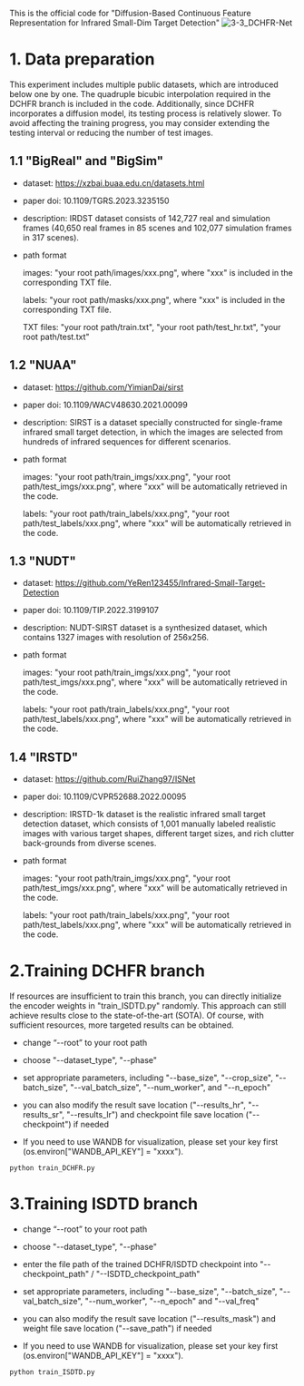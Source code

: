 This is the official code for "Diffusion-Based Continuous Feature Representation for Infrared Small-Dim Target Detection"
![3-3_DCHFR-Net](https://github.com/flyannie/DCFR-Net/assets/162861421/00e27e9f-b37c-4fba-88b7-59b8e4ec9248)

# 1. Data preparation

This experiment includes multiple public datasets, which are introduced below one by one. The quadruple bicubic interpolation required in the DCHFR branch is included in the code. Additionally, since DCHFR incorporates a diffusion model, its testing process is relatively slower. To avoid affecting the training progress, you may consider extending the testing interval or reducing the number of test images.

## 1.1 "BigReal" and "BigSim"

* dataset: https://xzbai.buaa.edu.cn/datasets.html

* paper doi: 10.1109/TGRS.2023.3235150

* description: IRDST dataset consists of 142,727 real and simulation frames (40,650 real frames in 85 scenes and 102,077 simulation frames in 317 scenes).

* path format
  
  images: "your root path/images/xxx.png", where "xxx" is included in the corresponding TXT file.

  labels: "your root path/masks/xxx.png", where "xxx" is included in the corresponding TXT file.

  TXT files: "your root path/train.txt", "your root path/test_hr.txt", "your root path/test.txt"

## 1.2 "NUAA"

* dataset: https://github.com/YimianDai/sirst

* paper doi: 10.1109/WACV48630.2021.00099

* description: SIRST is a dataset specially constructed for single-frame infrared small target detection, in which the images are selected from hundreds of infrared sequences for different scenarios.

* path format
  
  images: "your root path/train_imgs/xxx.png", "your root path/test_imgs/xxx.png", where "xxx" will be automatically retrieved in the code.

  labels: "your root path/train_labels/xxx.png", "your root path/test_labels/xxx.png", where "xxx" will be automatically retrieved in the code.

## 1.3 "NUDT"

* dataset: https://github.com/YeRen123455/Infrared-Small-Target-Detection

* paper doi: 10.1109/TIP.2022.3199107

* description: NUDT-SIRST dataset is a synthesized dataset, which contains 1327 images with resolution of 256x256.

* path format
  
  images: "your root path/train_imgs/xxx.png", "your root path/test_imgs/xxx.png", where "xxx" will be automatically retrieved in the code.

  labels: "your root path/train_labels/xxx.png", "your root path/test_labels/xxx.png", where "xxx" will be automatically retrieved in the code.

## 1.4 "IRSTD"

* dataset: https://github.com/RuiZhang97/ISNet

* paper doi: 10.1109/CVPR52688.2022.00095

* description: IRSTD-1k dataset is the realistic infrared small target detection dataset, which consists of 1,001 manually labeled realistic images with various target shapes, different target sizes, and rich clutter back-grounds from diverse scenes.

* path format
  
  images: "your root path/train_imgs/xxx.png", "your root path/test_imgs/xxx.png", where "xxx" will be automatically retrieved in the code.

  labels: "your root path/train_labels/xxx.png", "your root path/test_labels/xxx.png", where "xxx" will be automatically retrieved in the code.
  
# 2.Training DCHFR branch

If resources are insufficient to train this branch, you can directly initialize the encoder weights in "train_ISDTD.py" randomly. This approach can still achieve results close to the state-of-the-art (SOTA). Of course, with sufficient resources, more targeted results can be obtained.

* change “--root” to your root path

* choose "--dataset_type", "--phase"
 
* set appropriate parameters, including "--base_size", "--crop_size", "--batch_size", "--val_batch_size", "--num_worker", and "--n_epoch"

* you can also modify the result save location ("--results_hr", "--results_sr", "--results_lr") and checkpoint file save location ("--checkpoint") if needed

* If you need to use WANDB for visualization, please set your key first (os.environ["WANDB_API_KEY"] = "xxxx").

`python train_DCHFR.py`

# 3.Training ISDTD branch

* change “--root” to your root path

* choose "--dataset_type", "--phase"

* enter the file path of the trained DCHFR/ISDTD checkpoint into "--checkpoint_path" / "--ISDTD_checkpoint_path"
 
* set appropriate parameters, including "--base_size", "--batch_size", "--val_batch_size", "--num_worker", "--n_epoch" and "--val_freq"

* you can also modify the result save location ("--results_mask") and weight file save location ("--save_path") if needed

* If you need to use WANDB for visualization, please set your key first (os.environ["WANDB_API_KEY"] = "xxxx").

`python train_ISDTD.py`
